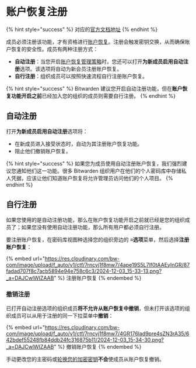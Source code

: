 # 账户恢复注册

{% hint style="success" %}
对应的[官方文档地址](https://bitwarden.com/help/account-recovery-enrollment/)
{% endhint %}

成员必须注册该功能，才有资格进行[账户恢复](about-account-recovery.md)。注册会触发密钥交换，从而确保账户恢复的安全性。成员有两种注册方式：

* **自动注册**：当您开启[账户恢复管理策略](../../oversight-visibility/enterprise-policies.md#account-recovery-administration)时，您还可以打开**为新成员启用自动注册**选项。该选项将自动为新会员注册账户恢复。
* **自行注册**：组织成员可以按照快速流程自行注册账户恢复。

{% hint style="success" %}
Bitwarden 建议您开启自动注册功能，但在**账户恢复功能开启之前**已经加入您的组织的成员则需要自行注册。
{% endhint %}

## 自动注册 <a href="#automatic-enrollment" id="automatic-enrollment"></a>

打开**为新成员启用自动注册**选项将：

* 在新成员进入接受状态时，自动为其注册账户恢复功能。
* 阻止他们撤销账户恢复。

{% hint style="success" %}
如果您为成员使用自动注册账户恢复，我们强烈建议您通知他们这一功能。很多 Bitwarden 组织用户在他们的个人密码库中存储私人凭据，应该让他们知道账户恢复将允许管理员访问他们的个人项目。
{% endhint %}

## 自行注册 <a href="#self-enroll-in-account-recovery" id="self-enroll-in-account-recovery"></a>

如果您使用的是自动注册功能，那么在账户恢复功能开启之前就已经是您的组织成员了；如果您没有使用自动注册功能，那么所有用户都必须自行注册。

要注册账户恢复，在密码库视图种选择您的组织旁边的 **≡选项**菜单，然后选择**注册账户恢复**：

{% embed url="https://res.cloudinary.com/bw-com/image/upload/f_auto/v1/ctf/7rncvj1f8mw7/4ape19S5L7lf0tAAEyInGR/87fadad707f8c7acb5894e94e758c6c3/2024-12-03_15-33-13.png?_a=DAJCwlWIZAAB" %}
注册账户恢复
{% endembed %}

### 撤销注册 <a href="#withdraw-enrollment" id="withdraw-enrollment"></a>

已打开自动注册选项的组织成员**将不允许从账户恢复中撤销**，但未打开该选项的组织成员可以从用于注册的同一下拉菜单中**撤销**：

{% embed url="https://res.cloudinary.com/bw-com/image/upload/f_auto/v1/ctf/7rncvj1f8mw7/4GR176lad9pre4sZN3rA35/642bdef55248fb84ddb24fc316875b11/2024-12-03_15-34-30.png?_a=DAJCwlWIZAAB" %}
撤销账户恢复
{% endembed %}

手动更改您的主密码或[轮换您的加密密钥](../../../security/encryption/encryption-key-rotation.md)**不会**使成员从账户恢复撤销。
